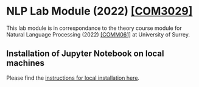 # NLP Lab Module (2022) [[COM3029]](https://surreylearn.surrey.ac.uk/d2l/home/227102)

This lab module is in correspondance to the theory course module for Natural Language Processing (2022) [[COMM061]](https://surreylearn.surrey.ac.uk/d2l/home/227147) at University of Surrey.

## Installation of Jupyter Notebook on local machines
Please find the [instructions for local installation here](https://#/).
